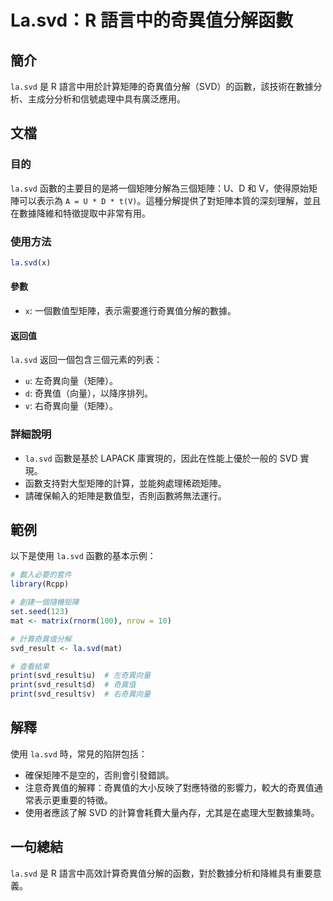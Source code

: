 <!--
Meta Description: # La.svd：R 語言中的奇異值分解函數 ## 簡介 `la.svd` 是 R 語言中用於計算矩陣的奇異值分解（SVD）的函數，該技術在數據分析、主成分分析和信號處理中具有廣泛應用。 ## 文檔 ### 目的 `la.svd` 函數的主要目的是將一個矩陣分解為三個矩陣：U、D 和 V，使得原始矩...
Meta Keywords: svd, svd_result, print, 左奇異向量, 奇異值
-->

# La.svd：R 語言中的奇異值分解函數

## 簡介
`la.svd` 是 R 語言中用於計算矩陣的奇異值分解（SVD）的函數，該技術在數據分析、主成分分析和信號處理中具有廣泛應用。

## 文檔
### 目的
`la.svd` 函數的主要目的是將一個矩陣分解為三個矩陣：U、D 和 V，使得原始矩陣可以表示為 `A = U * D * t(V)`。這種分解提供了對矩陣本質的深刻理解，並且在數據降維和特徵提取中非常有用。

### 使用方法
```R
la.svd(x)
```

#### 參數
- `x`: 一個數值型矩陣，表示需要進行奇異值分解的數據。

#### 返回值
`la.svd` 返回一個包含三個元素的列表：
- `u`: 左奇異向量（矩陣）。
- `d`: 奇異值（向量），以降序排列。
- `v`: 右奇異向量（矩陣）。

### 詳細說明
- `la.svd` 函數是基於 LAPACK 庫實現的，因此在性能上優於一般的 SVD 實現。
- 函數支持對大型矩陣的計算，並能夠處理稀疏矩陣。
- 請確保輸入的矩陣是數值型，否則函數將無法運行。

## 範例
以下是使用 `la.svd` 函數的基本示例：

```R
# 載入必要的套件
library(Rcpp)

# 創建一個隨機矩陣
set.seed(123)
mat <- matrix(rnorm(100), nrow = 10)

# 計算奇異值分解
svd_result <- la.svd(mat)

# 查看結果
print(svd_result$u)  # 左奇異向量
print(svd_result$d)  # 奇異值
print(svd_result$v)  # 右奇異向量
```

## 解釋
使用 `la.svd` 時，常見的陷阱包括：
- 確保矩陣不是空的，否則會引發錯誤。
- 注意奇異值的解釋：奇異值的大小反映了對應特徵的影響力，較大的奇異值通常表示更重要的特徵。
- 使用者應該了解 SVD 的計算會耗費大量內存，尤其是在處理大型數據集時。

## 一句總結
`la.svd` 是 R 語言中高效計算奇異值分解的函數，對於數據分析和降維具有重要意義。